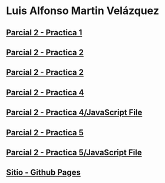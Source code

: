 # Luis Alfonso Martin Velázquez

## [Parcial 2 - Practica 1](https://wicho115.github.io/P2_Pr1/Pratica1.html)
## [Parcial 2 - Practica 2](https://wicho115.github.io/P2_Pr2/Practica2.html)
## [Parcial 2 - Practica 2]()
## [Parcial 2 - Practica 4](https://wicho115.github.io/P2_Pr4/Practica4.html)
## [Parcial 2 - Practica 4/JavaScript File](https://wicho115.github.io/P2_Pr4/main.js)
## [Parcial 2 - Practica 5](https://wicho115.github.io/P2_Pr5/Practica5.html)
## [Parcial 2 - Practica 5/JavaScript File](https://wicho115.github.io/P2_Pr5/Practica5.html)

## [Sitio - Github Pages](https://wicho115.github.io/)